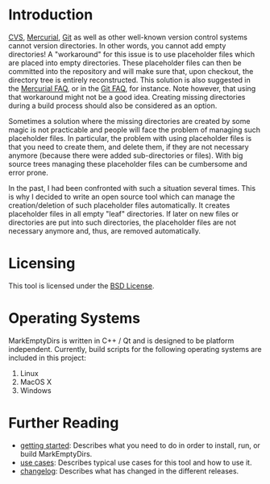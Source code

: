 
# Introduction

[CVS][cvs], [Mercurial][hg], [Git][git] as well as other well-known version control systems cannot version directories. In other words, you cannot add empty directories! A "workaround" for this issue is to use placeholder files which are placed into empty directories. These placeholder files can then be committed into the repository and will make sure that, upon checkout, the directory tree is entirely reconstructed. This solution is also suggested in the [Mercurial FAQ](http://mercurial.selenic.com/wiki/FAQ#FAQ.2FCommonProblems.I_tried_to_check_in_an_empty_directory_and_it_failed.21), or in the [Git FAQ](http://git.wiki.kernel.org/index.php/GitFaq#Can_I_add_empty_directories.3F), for instance. Note however, that using that workaround might not be a good idea. Creating missing directories during a build process should also be considered as an option.

Sometimes a solution where the missing directories are created by some magic is not practicable and people will face the problem of managing such placeholder files. In particular, the problem with using placeholder files is that you need to create them, and delete them, if they are not necessary anymore (because there were added sub-directories or files). With big source trees managing these placeholder files can be cumbersome and error prone.

In the past, I had been confronted with such a situation several times. This is why I decided to write an open source tool which can manage the creation/deletion of such placeholder files automatically. It creates placeholder files in all empty "leaf" directories. If later on new files or directories are put into such directories, the placeholder files are not necessary anymore and, thus, are removed automatically.

# Licensing

This tool is licensed under the [BSD License][license].

# Operating Systems

MarkEmptyDirs is written in C++ / Qt and is designed to be platform independent. Currently, build scripts for the following operating systems are included in this project:

1. Linux
2. MacOS X
3. Windows

# Further Reading

 * [getting started][]: Describes what you need to do in order to install, run, or build MarkEmptyDirs.
 * [use cases][]: Describes typical use cases for this tool and how to use it.
 * [changelog][]: Describes what has changed in the different releases.

[changelog]: CHANGELOG.md
[cvs]: http://www.nongnu.org/cvs "CVS"
[getting started]: doc/GettingStarted.md
[git]: http://git-scm.com "Git"
[hg]: http://mercurial.selenic.com/wiki "Mercurial"
[license]: LICENSE.md
[use cases]: doc/UseCases.md
